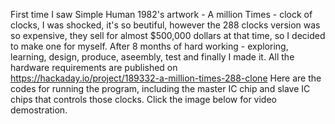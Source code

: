 First time I saw Simple Human 1982's artwork - A million Times - clock of clocks, I was shocked, it's so beutiful, however the 288 clocks version was so expensive, they sell for almost $500,000 dollars at that time, so I decided to make one for myself.
After 8 months of hard working - exploring, learning, design, produce, aseembly, test and finally I made it. All the hardware requirements are published on https://hackaday.io/project/189332-a-million-times-288-clone
Here are the codes for running the program, including the master IC chip and slave IC chips that controls those clocks. Click the image below for video demostration.
